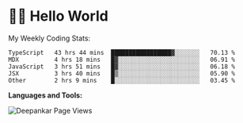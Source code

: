 # 👋🏽 Hello World 

<!--![Deepankar's github stats](https://github-readme-stats.vercel.app/api?username=Deep-Codes&count_private=true&show_icons=true&theme=radical)-->
My Weekly Coding Stats:

<!--START_SECTION:waka-->
```text
TypeScript   43 hrs 44 mins  █████████████████▓░░░░░░░   70.13 % 
MDX          4 hrs 18 mins   █▓░░░░░░░░░░░░░░░░░░░░░░░   06.91 % 
JavaScript   3 hrs 51 mins   █▓░░░░░░░░░░░░░░░░░░░░░░░   06.18 % 
JSX          3 hrs 40 mins   █▒░░░░░░░░░░░░░░░░░░░░░░░   05.90 % 
Other        2 hrs 9 mins    █░░░░░░░░░░░░░░░░░░░░░░░░   03.45 % 
```
<!--END_SECTION:waka-->

**Languages and Tools:**



<p align="left"> <img src="https://komarev.com/ghpvc/?username=Deep-Codes&label=Views&color=blue&style=plastic" alt="Deepankar Page Views" /> </p>
